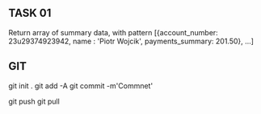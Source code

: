 ## TASK 01
Return array of summary data, with pattern
[{account_number: 23u29374923942, name : 'Piotr Wojcik', payments_summary: 201.50}, ...]


## GIT
git init .
git add -A
git commit -m'Commnet'

git push
git pull  
